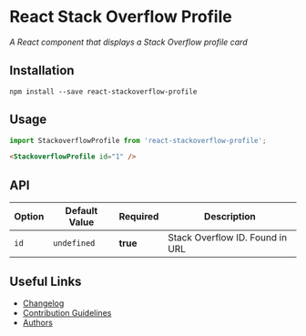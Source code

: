 # React Stack Overflow Profile
_A React component that displays a Stack Overflow profile card_

## Installation

`npm install --save react-stackoverflow-profile`

## Usage

```js
import StackoverflowProfile from 'react-stackoverflow-profile';
```

```html
<StackoverflowProfile id="1" />
```

## API

| Option | Default Value | Required | Description |
|--------|---------------|----------| ----------- |
| `id` | `undefined` | **true** | Stack Overflow ID. Found in URL |

## Useful Links

- [Changelog]
- [Contribution Guidelines]
- [Authors]

[Changelog]: /CHANGELOG.md
[Contribution Guidelines]: /CONTRIBUTING.md
[Authors]: /AUTHORS
